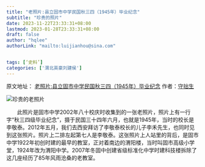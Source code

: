 ```yaml
---
title: "老照片:县立固市中学民国秋三四（1945年）毕业纪念"
subtitle: "珍贵的照片"
date: 2023-11-22T23:33:31+08:00
lastmod: 2023-01-28T23:33:31+08:00
draft: false
author: "hqlee"
authorLink: "mailto:luijianhou@sina.com"


tags: [‘史料’]
categories: ['渭北英豪刘建侯']
---
```


原文地址：
[老照片:县立固市中学民国秋三四（1945年）毕业纪念](http://blog.sina.com.cn/s/blog_5c6a50fc0101gso2.html)
作者：[守拙生](http://blog.sina.com.cn/u/1550471420)


![珍贵的老照片](/images/ljh/ljh019-1.png "固市中学秋三四级毕业纪念照片）")

　　此照片是固市中学2002年八十校庆时收集到的一张老照片，照片上有一行字“秋三四级毕业纪念”，摄于民国三十四年六月，也就是1945年，当时的校长是李敬泰。2012年五月，我们去西安拜访了李敬泰校长的儿子李禾先生，也同时见到这张照片。照片上二排左起第七人是李敬泰。这张照片上人站里的背后，是固市中学1922年初创时建的最早的教室，正对着南边的渭阳楼，当时叫固市高级小学堂，1924年改为渭阳中学。2007年冬固中创建省级标准化中学时建科技楼拆除了这几座经历了85年风雨沧桑的老教室。